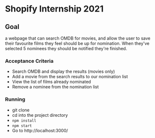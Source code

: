 # Shopify Internship 2021


## Goal
a webpage that can search OMDB for movies, and allow the user to save their favourite films they feel should be up for nomination. When they've selected 5 nominees they should be notified they're finished.

### Acceptance Criteria
* Search OMDB and display the results (movies only)
* Add a movie from the search results to our nomination list
* View the list of films already nominated
* Remove a nominee from the nomination list


### Running
* git clone
* cd into the project directory
* ```npm install```
* ```npm start```
* Go to http://localhost:3000/
